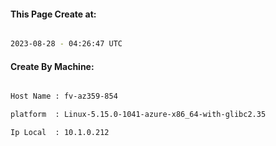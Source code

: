 
   
#### This Page Create at:

```bash

2023-08-28 - 04:26:47 UTC

```

#### Create By Machine:

```bash

Host Name : fv-az359-854

platform  : Linux-5.15.0-1041-azure-x86_64-with-glibc2.35

Ip Local  : 10.1.0.212

```

